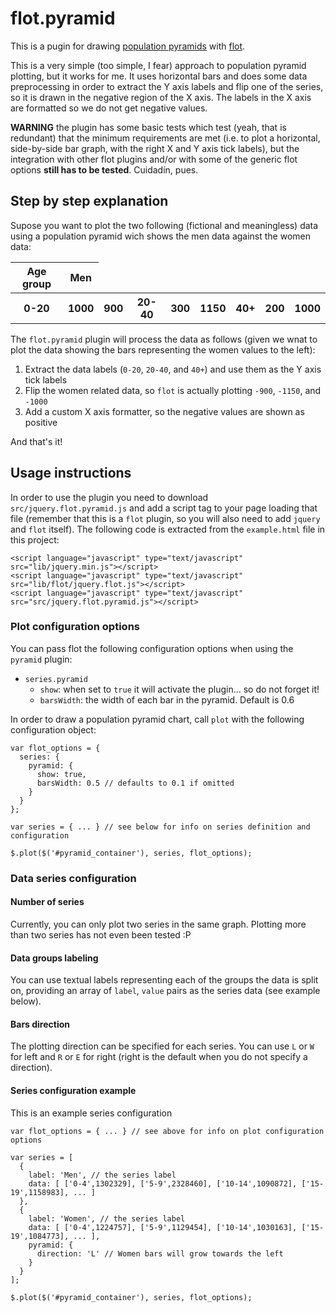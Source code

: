 flot.pyramid
============

This is a pugin for drawing [population pyramids](http://en.wikipedia.org/wiki/Population_pyramid) with [flot](http://code.google.com/p/flot/).

This is a very simple (too simple, I fear) approach to population pyramid plotting, but it works for me. It uses horizontal bars and does some data preprocessing in order to extract the Y axis labels and flip one of the series, so it is drawn in the negative region of the X axis. The labels in the X axis are formatted so we do not get negative values.

**WARNING** the plugin has some basic tests which test (yeah, that is redundant) that the minimum requirements are met (i.e. to plot a horizontal, side-by-side bar graph, with the right X and Y axis tick labels), but the integration with other flot plugins and/or with some of the generic flot options **still has to be tested**. Cuidadín, pues.

Step by step explanation
------------------------

Supose you want to plot the two following (fictional and meaningless) data using a population pyramid wich shows the men data against the women data:

<table>
  <thead>
    <tr>
      <th>Age group</th><th>Men</th><Women</th>
    </tr>
  </thead>
  <tbody>
    <th>0-20</th><th>1000</th><th>900</th>
    <th>20-40</th><th>300</th><th>1150</th>
    <th>40+</th><th>200</th><th>1000</th>
  </tbody>
</table>

The `flot.pyramid` plugin will process the data as follows (given we wnat to plot the data showing the bars representing the women values to the left):

1.  Extract the data labels (`0-20`, `20-40`, and `40+`) and use them as the Y axis tick labels
2.  Flip the women related data, so `flot` is actually plotting `-900`, `-1150`, and `-1000`
3.  Add a custom X axis formatter, so the negative values are shown as positive

And that's it!

Usage instructions
------------------

In order to use the plugin you need to download `src/jquery.flot.pyramid.js` and add a script tag to your page loading that file (remember that this is a `flot` plugin, so you will also need to add `jquery` and `flot` itself). The following code is extracted from the `example.html` file in this project:

    <script language="javascript" type="text/javascript" src="lib/jquery.min.js"></script>
    <script language="javascript" type="text/javascript" src="lib/flot/jquery.flot.js"></script>
    <script language="javascript" type="text/javascript" src="src/jquery.flot.pyramid.js"></script>

### Plot configuration options

You can pass flot the following configuration options when using the `pyramid` plugin:

* `series.pyramid`
  * `show`: when set to `true` it will activate the plugin... so do not forget it!
  * `barsWidth`: the width of each bar in the pyramid. Default is 0.6

In order to draw a population pyramid chart, call `plot` with the following configuration object:

    var flot_options = {
      series: {
        pyramid: {
          show: true,
          barsWidth: 0.5 // defaults to 0.1 if omitted
        }
      }
    };

    var series = { ... } // see below for info on series definition and configuration

    $.plot($('#pyramid_container'), series, flot_options);

### Data series configuration

#### Number of series

Currently, you can only plot two series in the same graph. Plotting more than two series has not even been tested :P

#### Data groups labeling

You can use textual labels representing each of the groups the data is split on, providing an array of `label`, `value` pairs as the series data (see example below).

#### Bars direction

The plotting direction can be specified for each series. You can use `L` or `W` for left and `R` or `E` for right (right is the default when you do not specify a direction).

#### Series configuration example

This is an example series configuration

    var flot_options = { ... } // see above for info on plot configuration options

    var series = [
      {
        label: 'Men', // the series label
        data: [ ['0-4',1302329], ['5-9',2328460], ['10-14',1090872], ['15-19',1158983], ... ]
      },
      {
        label: 'Women', // the series label
        data: [ ['0-4',1224757], ['5-9',1129454], ['10-14',1030163], ['15-19',1084773], ... ],
        pyramid: {
          direction: 'L' // Women bars will grow towards the left
        }
      }
    ];

    $.plot($('#pyramid_container'), series, flot_options);
